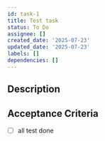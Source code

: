 ```yaml
---
id: task-1
title: Test task
status: To Do
assignee: []
created_date: '2025-07-23'
updated_date: '2025-07-23'
labels: []
dependencies: []
---
```


## Description

## Acceptance Criteria

- [ ] all test done
